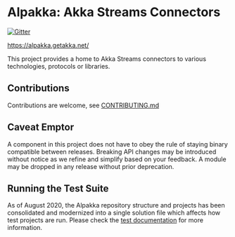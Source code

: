 Alpakka: Akka Streams Connectors
================================

[![Gitter](https://badges.gitter.im/Join%20Chat.svg)](https://gitter.im/akkadotnet/AkkaStreams)

https://alpakka.getakka.net/

This project provides a home to Akka Streams connectors to various technologies, protocols or libraries.

Contributions
-------------

Contributions are welcome, see [CONTRIBUTING.md](https://github.com/akkadotnet/akka.net/blob/dev/CONTRIBUTING.md)

Caveat Emptor
-------------

A component in this project does not have to obey the rule of staying binary compatible between releases. Breaking API changes may be introduced without notice as we refine and simplify based on your feedback. A module may be dropped in any release without prior deprecation.

Running the Test Suite
----------------------

As of August 2020, the Alpakka repository structure and projects has been consolidated and modernized into a single solution file which affects how test projects are run. Please check the [test documentation](https://github.com/akkadotnet/Alpakka/blob/dev/docs/Testing.md) for more information.
